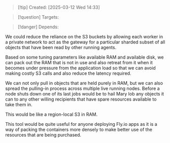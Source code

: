 
>[!tip] Created: [2025-03-12 Wed 14:33]

>[!question] Targets: 

>[!danger] Depends: 

We could reduce the reliance on the S3 buckets by allowing each worker in a private network to act as the gateway for a particular sharded subset of all objects that have been read by other running agents.

Based on some tuning parameters like available RAM and available disk, we can pack out the RAM that is not in use and also retreat from it when it becomes under pressure from the application load so that we can avoid making costly S3 calls and also reduce the latency required.

We can not only pull in objects that are held purely in RAM, but we can also spread the pulling-in process across multiple live running nodes. Before a node shuts down one of its last jobs would be to hail Mary lob any objects it can to any other willing recipients that have spare resources available to take them in. 

This would be like a region-local S3 in RAM. 

This tool would be quite useful for anyone deploying Fly.io apps as it is a way of packing the containers more densely to make better use of the resources that are being purchased. 